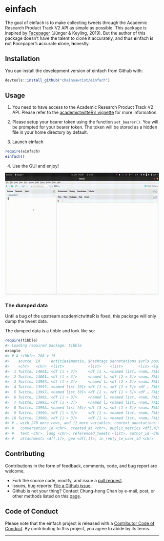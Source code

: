 
<!-- README.md is generated from README.Rmd. Please edit that file -->

# einfach

<!-- badges: start -->

<!-- badges: end -->

The goal of einfach is to make collecting tweets through the Academic
Research Product Track V2 API as simple as possible. This package is
inspired by [Facepager](https://github.com/strohne/Facepager) (Jünger &
Keyling, 2019). But the author of this package doesn’t have the talent
to clone it accurately, and thus **e**infach **i**s **n**ot
**F**acepaper’s **a**ccurate **c**lone, **h**onestly.

## Installation

You can install the development version of einfach from Github with:

``` r
devtools::install_github("chainsawriot/einfach")
```

## Usage

1.  You need to have access to the Academic Research Product Track V2
    API. Please refer to the [academictwitteR’s
    vignette](https://cran.r-project.org/web/packages/academictwitteR/vignettes/academictwitteR-auth.html)
    for more information.

2.  Please setup your bearer token using the function `set_bearer()`.
    You will be prompted for your bearer token. The token will be stored
    as a hidden file in your home directory by default.

3.  Launch einfach

<!-- end list -->

``` r
require(einfach)
einfach()
```

4.  Use the GUI and enjoy\!

<img src="man/figures/einfach.gif" align="center" height="400" />

### The dumped data

Until a bug of the upstream academictwitteR is fixed, this package will
only dump the tweet data.

The dumped data is a tibble and look like so:

``` r
require(tibble)
#> Loading required package: tibble
example
#> # A tibble: 288 x 15
#>    source  id     entities$mentio… $hashtags $annotations $urls possibly_sensit…
#>    <chr>   <chr>  <list>           <list>    <list>       <lis> <lgl>           
#>  1 Twitte… 14001… <df [1 × 3]>     <df [1 ×… <named list… <nam… FALSE           
#>  2 Twitte… 14001… <df [1 × 3]>     <named l… <df [2 × 5]> <nam… FALSE           
#>  3 Twitte… 13997… <df [1 × 3]>     <named l… <df [2 × 5]> <nam… FALSE           
#>  4 Twitte… 13997… <named list [0]> <df [1 ×… <df [2 × 5]> <df … FALSE           
#>  5 Twitte… 13997… <named list [0]> <df [1 ×… <df [1 × 5]> <df … FALSE           
#>  6 Twitte… 13993… <df [1 × 3]>     <named l… <named list… <nam… FALSE           
#>  7 Twitte… 13993… <df [1 × 3]>     <named l… <named list… <nam… FALSE           
#>  8 Twitte… 13992… <named list [0]> <df [3 ×… <df [1 × 5]> <nam… FALSE           
#>  9 Twitte… 13990… <df [1 × 3]>     <df [1 ×… <named list… <nam… FALSE           
#> 10 Twitte… 13990… <df [1 × 3]>     <df [1 ×… <named list… <nam… FALSE           
#> # … with 278 more rows, and 11 more variables: context_annotations <list>,
#> #   conversation_id <chr>, created_at <chr>, public_metrics <df[,4]>,
#> #   text <chr>, lang <chr>, referenced_tweets <list>, author_id <chr>,
#> #   attachments <df[,1]>, geo <df[,1]>, in_reply_to_user_id <chr>
```

## Contributing

Contributions in the form of feedback, comments, code, and bug report
are welcome.

  - Fork the source code, modify, and issue a [pull
    request](https://docs.github.com/en/github/collaborating-with-issues-and-pull-requests/creating-a-pull-request-from-a-fork).
  - Issues, bug reports: [File a Github
    issue](https://github.com/chainsawriot/einfach).
  - Github is not your thing? Contact Chung-hong Chan by e-mail, post,
    or other methods listed on this
    [page](https://www.mzes.uni-mannheim.de/d7/en/profiles/chung-hong-chan).

## Code of Conduct

Please note that the einfach project is released with a [Contributor
Code of
Conduct](https://contributor-covenant.org/version/2/0/CODE_OF_CONDUCT.html).
By contributing to this project, you agree to abide by its terms.

-----
